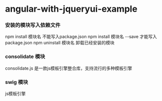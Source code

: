 angular-with-jqueryui-example
=============================

### 安装的模块写入依赖文件

npm install 模块名 不能写入package.json
npm install 模块名 --save 才能写入package.json
npm uninstall 模块名 卸载已经安装的模块


### consolidate 模块

consolidate.js 是一款js模板引擎整合库，支持流行的多种模板引擎


### swig 模块

js模板引擎




